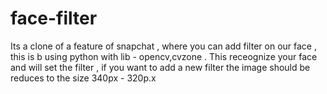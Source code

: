 # face-filter
Its a clone of a feature of snapchat , where you can add filter on our face , this is b using python with lib - opencv,cvzone . This receognize your face and will set the filter , if you want to add a new filter the image should be reduces to the size 340px - 320p.x
